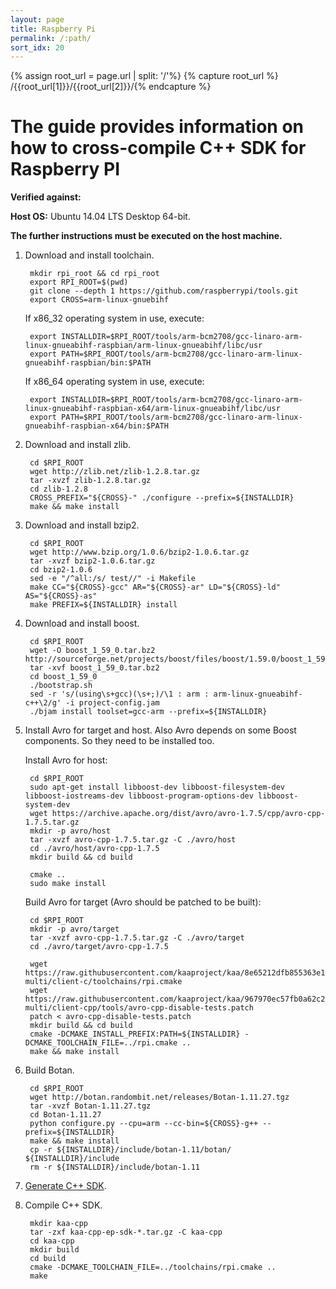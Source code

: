 ```yaml
---
layout: page
title: Raspberry Pi
permalink: /:path/
sort_idx: 20
---
```


{% assign root_url = page.url | split: '/'%}
{% capture root_url  %} /{{root_url[1]}}/{{root_url[2]}}/{% endcapture %}

# The guide provides information on how to cross-compile C++ SDK for Raspberry PI

**Verified against:**

**Host OS:** Ubuntu 14.04 LTS Desktop 64-bit.

**The further instructions must be executed on the host machine.**

1. Download and install toolchain.

        mkdir rpi_root && cd rpi_root
        export RPI_ROOT=$(pwd)
        git clone --depth 1 https://github.com/raspberrypi/tools.git
        export CROSS=arm-linux-gnuebihf

    If x86_32 operating system in use, execute:

        export INSTALLDIR=$RPI_ROOT/tools/arm-bcm2708/gcc-linaro-arm-linux-gnueabihf-raspbian/arm-linux-gnueabihf/libc/usr
        export PATH=$RPI_ROOT/tools/arm-bcm2708/gcc-linaro-arm-linux-gnueabihf-raspbian/bin:$PATH

    If x86_64 operating system in use, execute:

        export INSTALLDIR=$RPI_ROOT/tools/arm-bcm2708/gcc-linaro-arm-linux-gnueabihf-raspbian-x64/arm-linux-gnueabihf/libc/usr
        export PATH=$RPI_ROOT/tools/arm-bcm2708/gcc-linaro-arm-linux-gnueabihf-raspbian-x64/bin:$PATH

2. Download and install zlib.

        cd $RPI_ROOT
        wget http://zlib.net/zlib-1.2.8.tar.gz
        tar -xvzf zlib-1.2.8.tar.gz
        cd zlib-1.2.8
        CROSS_PREFIX="${CROSS}-" ./configure --prefix=${INSTALLDIR}
        make && make install

3. Download and install bzip2.

        cd $RPI_ROOT
        wget http://www.bzip.org/1.0.6/bzip2-1.0.6.tar.gz
        tar -xvzf bzip2-1.0.6.tar.gz
        cd bzip2-1.0.6
        sed -e "/^all:/s/ test//" -i Makefile
        make CC="${CROSS}-gcc" AR="${CROSS}-ar" LD="${CROSS}-ld" AS="${CROSS}-as"
        make PREFIX=${INSTALLDIR} install

4. Download and install boost.

        cd $RPI_ROOT
        wget -O boost_1_59_0.tar.bz2 http://sourceforge.net/projects/boost/files/boost/1.59.0/boost_1_59_0.tar.bz2/download
        tar -xvf boost_1_59_0.tar.bz2
        cd boost_1_59_0
        ./bootstrap.sh
        sed -r 's/(using\s+gcc)(\s+;)/\1 : arm : arm-linux-gnueabihf-c++\2/g' -i project-config.jam
        ./bjam install toolset=gcc-arm --prefix=${INSTALLDIR}

5. Install Avro for target and host. Also Avro depends on some Boost components. So they need to be installed too.

    Install Avro for host:

        cd $RPI_ROOT
        sudo apt-get install libboost-dev libboost-filesystem-dev libboost-iostreams-dev libboost-program-options-dev libboost-system-dev
        wget https://archive.apache.org/dist/avro/avro-1.7.5/cpp/avro-cpp-1.7.5.tar.gz
        mkdir -p avro/host
        tar -xvzf avro-cpp-1.7.5.tar.gz -C ./avro/host
        cd ./avro/host/avro-cpp-1.7.5
        mkdir build && cd build

        cmake ..
        sudo make install

    Build Avro for target (Avro should be patched to be built):

        cd $RPI_ROOT
        mkdir -p avro/target
        tar -xvzf avro-cpp-1.7.5.tar.gz -C ./avro/target
        cd ./avro/target/avro-cpp-1.7.5

        wget https://raw.githubusercontent.com/kaaproject/kaa/8e65212dfb855363e1a8977d4053041c80d785c7/client/client-multi/client-c/toolchains/rpi.cmake
        wget https://raw.githubusercontent.com/kaaproject/kaa/967970ec57fb0a62c23ffe573385bf0d0299d977/client/client-multi/client-cpp/tools/avro-cpp-disable-tests.patch
        patch < avro-cpp-disable-tests.patch
        mkdir build && cd build
        cmake -DCMAKE_INSTALL_PREFIX:PATH=${INSTALLDIR} -DCMAKE_TOOLCHAIN_FILE=../rpi.cmake ..
        make && make install

6. Build Botan.

        cd $RPI_ROOT
        wget http://botan.randombit.net/releases/Botan-1.11.27.tgz
        tar -xvzf Botan-1.11.27.tgz
        cd Botan-1.11.27
        python configure.py --cpu=arm --cc-bin=${CROSS}-g++ --prefix=${INSTALLDIR}
        make && make install
        cp -r ${INSTALLDIR}/include/botan-1.11/botan/ ${INSTALLDIR}/include
        rm -r ${INSTALLDIR}/include/botan-1.11

7. [Generate C++ SDK]({{root_url}}/Administration-guide/Tenants-and-applications-management/#generating-endpoint-sdk).
8. Compile C++ SDK.

        mkdir kaa-cpp
        tar -zxf kaa-cpp-ep-sdk-*.tar.gz -C kaa-cpp
        cd kaa-cpp
        mkdir build
        cd build
        cmake -DCMAKE_TOOLCHAIN_FILE=../toolchains/rpi.cmake ..
        make
